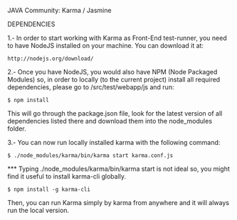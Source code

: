 JAVA Community: Karma / Jasmine


DEPENDENCIES

1.- In order to start working with Karma as Front-End test-runner,
you need to have NodeJS installed on your machine. You can download it at:

    http://nodejs.org/download/


2.- Once you have NodeJS, you would also have NPM (Node Packaged Modules) so,
in order to locally (to the current project) install all required dependencies,
please go to <PROJECT FOLDER>/src/test/webapp/js and run:

    $ npm install


This will go through the package.json file, look for the latest version of all dependencies
listed there and download them into the node_modules folder.

3.- You can now run locally installed karma with the following command:

    $ ./node_modules/karma/bin/karma start karma.conf.js


*** Typing ./node_modules/karma/bin/karma start is not ideal so, you might find it useful to
install karma-cli globally.

    $ npm install -g karma-cli


Then, you can run Karma simply by karma from anywhere and it will always run the local version.
